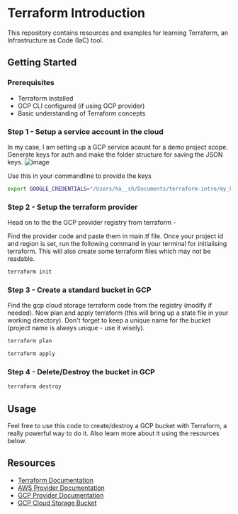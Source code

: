 # Terraform Introduction

This repository contains resources and examples for learning Terraform, an Infrastructure as Code (IaC) tool.

## Getting Started

### Prerequisites
- Terraform installed
- GCP CLI configured (if using GCP provider)
- Basic understanding of Terraform concepts

### Step 1 - Setup a service account in the cloud
In my case, I am setting up a GCP service acount for a demo project scope. Generate keys for auth and make the folder structure for saving the JSON keys.
![image](https://github.com/user-attachments/assets/123c5d0b-4d4b-41ad-b5b5-35466e09aec2)


Use this in your commandline to provide the keys
```bash
export GOOGLE_CREDENTIALS="/Users/ha__sh/Documents/terraform-intro/my_keys/my_creds.json"
```
### Step 2 - Setup the terraform provider
Head on to the the GCP provider registry from terraform - 

Find the provider code and paste them in main.tf file. Once your project id and region is set, run the following command in your terminal for initialising terraform. This will also create some terraform files which may not be readable.

```bash
terraform init
```

### Step 3 - Create a standard bucket in GCP

Find the gcp cloud storage terraform code from the registry (modify if needed). Now plan and apply terraform (this will bring up a state file in your working directory). Don't forget to keep a unique name for the bucket (project name is always unique - use it wisely).

```bash
terraform plan
```

```bash
terraform apply
```

### Step 4 - Delete/Destroy the bucket in GCP
```bash
terraform destroy
```


## Usage
Feel free to use this code to create/destroy a GCP bucket with Terraform, a really powerful way to do it. Also learn more about it using the resources below. 

## Resources
- [Terraform Documentation](https://www.terraform.io/docs)
- [AWS Provider Documentation](https://registry.terraform.io/providers/hashicorp/aws/latest/docs)
- [GCP Provider Documentation](https://registry.terraform.io/providers/hashicorp/google/latest/docs)
- [GCP Cloud Storage Bucket](https://registry.terraform.io/providers/wiardvanrij/ipv4google/latest/docs/resources/storage_bucket#example-usage---creating-a-private-bucket-in-standard-storage-in-the-eu-region-bucket-configured-as-static-website-and-cors-configurations)
